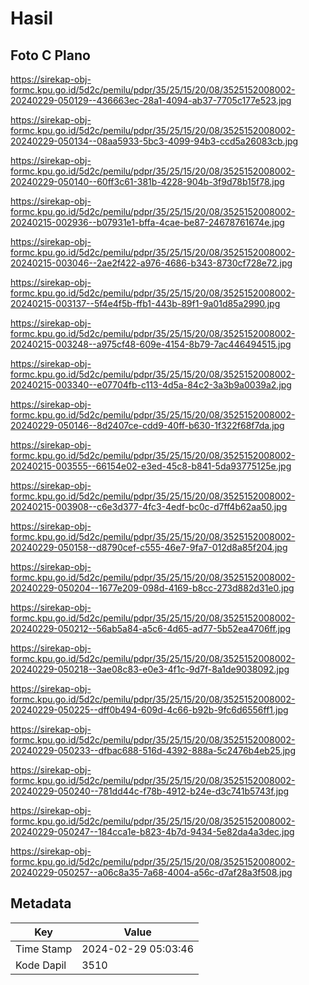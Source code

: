 # Hasil

## Foto C Plano

https://sirekap-obj-formc.kpu.go.id/5d2c/pemilu/pdpr/35/25/15/20/08/3525152008002-20240229-050129--436663ec-28a1-4094-ab37-7705c177e523.jpg

https://sirekap-obj-formc.kpu.go.id/5d2c/pemilu/pdpr/35/25/15/20/08/3525152008002-20240229-050134--08aa5933-5bc3-4099-94b3-ccd5a26083cb.jpg

https://sirekap-obj-formc.kpu.go.id/5d2c/pemilu/pdpr/35/25/15/20/08/3525152008002-20240229-050140--60ff3c61-381b-4228-904b-3f9d78b15f78.jpg

https://sirekap-obj-formc.kpu.go.id/5d2c/pemilu/pdpr/35/25/15/20/08/3525152008002-20240215-002936--b07931e1-bffa-4cae-be87-24678761674e.jpg

https://sirekap-obj-formc.kpu.go.id/5d2c/pemilu/pdpr/35/25/15/20/08/3525152008002-20240215-003046--2ae2f422-a976-4686-b343-8730cf728e72.jpg

https://sirekap-obj-formc.kpu.go.id/5d2c/pemilu/pdpr/35/25/15/20/08/3525152008002-20240215-003137--5f4e4f5b-ffb1-443b-89f1-9a01d85a2990.jpg

https://sirekap-obj-formc.kpu.go.id/5d2c/pemilu/pdpr/35/25/15/20/08/3525152008002-20240215-003248--a975cf48-609e-4154-8b79-7ac446494515.jpg

https://sirekap-obj-formc.kpu.go.id/5d2c/pemilu/pdpr/35/25/15/20/08/3525152008002-20240215-003340--e07704fb-c113-4d5a-84c2-3a3b9a0039a2.jpg

https://sirekap-obj-formc.kpu.go.id/5d2c/pemilu/pdpr/35/25/15/20/08/3525152008002-20240229-050146--8d2407ce-cdd9-40ff-b630-1f322f68f7da.jpg

https://sirekap-obj-formc.kpu.go.id/5d2c/pemilu/pdpr/35/25/15/20/08/3525152008002-20240215-003555--66154e02-e3ed-45c8-b841-5da93775125e.jpg

https://sirekap-obj-formc.kpu.go.id/5d2c/pemilu/pdpr/35/25/15/20/08/3525152008002-20240215-003908--c6e3d377-4fc3-4edf-bc0c-d7ff4b62aa50.jpg

https://sirekap-obj-formc.kpu.go.id/5d2c/pemilu/pdpr/35/25/15/20/08/3525152008002-20240229-050158--d8790cef-c555-46e7-9fa7-012d8a85f204.jpg

https://sirekap-obj-formc.kpu.go.id/5d2c/pemilu/pdpr/35/25/15/20/08/3525152008002-20240229-050204--1677e209-098d-4169-b8cc-273d882d31e0.jpg

https://sirekap-obj-formc.kpu.go.id/5d2c/pemilu/pdpr/35/25/15/20/08/3525152008002-20240229-050212--56ab5a84-a5c6-4d65-ad77-5b52ea4706ff.jpg

https://sirekap-obj-formc.kpu.go.id/5d2c/pemilu/pdpr/35/25/15/20/08/3525152008002-20240229-050218--3ae08c83-e0e3-4f1c-9d7f-8a1de9038092.jpg

https://sirekap-obj-formc.kpu.go.id/5d2c/pemilu/pdpr/35/25/15/20/08/3525152008002-20240229-050225--dff0b494-609d-4c66-b92b-9fc6d6556ff1.jpg

https://sirekap-obj-formc.kpu.go.id/5d2c/pemilu/pdpr/35/25/15/20/08/3525152008002-20240229-050233--dfbac688-516d-4392-888a-5c2476b4eb25.jpg

https://sirekap-obj-formc.kpu.go.id/5d2c/pemilu/pdpr/35/25/15/20/08/3525152008002-20240229-050240--781dd44c-f78b-4912-b24e-d3c741b5743f.jpg

https://sirekap-obj-formc.kpu.go.id/5d2c/pemilu/pdpr/35/25/15/20/08/3525152008002-20240229-050247--184cca1e-b823-4b7d-9434-5e82da4a3dec.jpg

https://sirekap-obj-formc.kpu.go.id/5d2c/pemilu/pdpr/35/25/15/20/08/3525152008002-20240229-050257--a06c8a35-7a68-4004-a56c-d7af28a3f508.jpg


## Metadata

| Key        | Value               |
| ---------- | ------------------- |
| Time Stamp | 2024-02-29 05:03:46 |
| Kode Dapil | 3510                |



